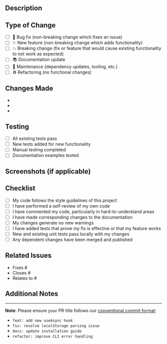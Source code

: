 ## Description

<!-- Provide a brief description of the changes in this PR -->

## Type of Change

<!-- Mark the relevant option with an "x" -->

- [ ] 🐛 Bug fix (non-breaking change which fixes an issue)
- [ ] ✨ New feature (non-breaking change which adds functionality)
- [ ] 💥 Breaking change (fix or feature that would cause existing functionality to not work as
      expected)
- [ ] 📚 Documentation update
- [ ] 🔧 Maintenance (dependency updates, tooling, etc.)
- [ ] ♻️ Refactoring (no functional changes)

## Changes Made

<!-- List the main changes made in this PR -->

-
-
-

## Testing

<!-- Describe the tests you ran to verify your changes -->

- [ ] All existing tests pass
- [ ] New tests added for new functionality
- [ ] Manual testing completed
- [ ] Documentation examples tested

## Screenshots (if applicable)

<!-- Add screenshots to help explain your changes -->

## Checklist

<!-- Mark completed items with an "x" -->

- [ ] My code follows the style guidelines of this project
- [ ] I have performed a self-review of my own code
- [ ] I have commented my code, particularly in hard-to-understand areas
- [ ] I have made corresponding changes to the documentation
- [ ] My changes generate no new warnings
- [ ] I have added tests that prove my fix is effective or that my feature works
- [ ] New and existing unit tests pass locally with my changes
- [ ] Any dependent changes have been merged and published

## Related Issues

<!-- Link any related issues using keywords like "fixes", "closes", "resolves" -->

- Fixes #
- Closes #
- Relates to #

## Additional Notes

<!-- Add any additional notes, considerations, or context -->

---

**Note**: Please ensure your PR title follows our
[conventional commit format](https://www.conventionalcommits.org/):

- `feat: add new useAsync hook`
- `fix: resolve localStorage parsing issue`
- `docs: update installation guide`
- `refactor: improve CLI error handling`

